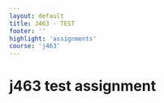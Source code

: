 ```yaml
---
layout: default
title: J463 - TEST
footer: ''
highlight: 'assignments'
course: 'j463'
---
```


# j463 test assignment